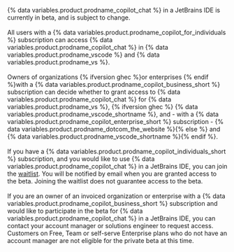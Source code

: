{% data variables.product.prodname_copilot_chat %} in a JetBrains IDE is currently in beta, and is subject to change.
<br><br>
All users with a {% data variables.product.prodname_copilot_for_individuals %} subscription can access {% data variables.product.prodname_copilot_chat %} in {% data variables.product.prodname_vscode %} and {% data variables.product.prodname_vs %}.
<br><br>
Owners of organizations {% ifversion ghec %}or enterprises {% endif %}with a {% data variables.product.prodname_copilot_business_short %} subscription can decide whether to grant access to {% data variables.product.prodname_copilot_chat %} for {% data variables.product.prodname_vs %}, {% ifversion ghec %} {% data variables.product.prodname_vscode_shortname %}, and - with a {% data variables.product.prodname_copilot_enterprise_short %} subscription - {% data variables.product.prodname_dotcom_the_website %}{% else %} and {% data variables.product.prodname_vscode_shortname %}{% endif %}.
<br><br>
If you have a {% data variables.product.prodname_copilot_individuals_short %} subscription, and you would like to use {% data variables.product.prodname_copilot_chat %} in a JetBrains IDE, you can join the [waitlist](https://github.com/github-copilot/chat_jetbrains_waitlist_signup/join). You will be notified by email when you are granted access to the beta. Joining the waitlist does not guarantee access to the beta.
<br><br>
If you are an owner of an invoiced organization or enterprise with a {% data variables.product.prodname_copilot_business_short %} subscription and would like to participate in the beta for {% data variables.product.prodname_copilot_chat %} in a JetBrains IDE, you can contact your account manager or solutions engineer to request access. Customers on Free, Team or self-serve Enterprise plans who do not have an account manager are not eligible for the private beta at this time.
